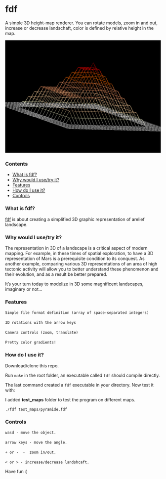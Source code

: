 # fdf

A simple 3D height-map renderer. You can rotate models, zoom in and out, increase or decrease landschaft, color is defined by relative height in the map.

![screenshot](https://github.com/Aliba777/42-School-Projects/blob/master/screenshots/screenshot_fdf.png)

### Contents
* [What is fdf?](#what-is-fdf)
* [Why would I use/try it?](#why-would-i-usetry-it)
* [Features](#features)
* [How do I use it?](#how-do-i-use-it)
* [Controls](#controls)

### What is fdf?

[fdf][1] is about creating a simplified 3D graphic representation of arelief landscape.

### Why would I use/try it?

The representation in 3D of a landscape is a critical aspect of modern mapping. For
example, in these times of spatial exploration, to have a 3D representation of Mars is a
prerequisite condition to its conquest. As another example, comparing various 3D representations
of an area of high tectonic activity will allow you to better understand these
phenomenon and their evolution, and as a result be better prepared.

It’s your turn today to modelize in 3D some magnificent landscapes, imaginary or
not...

### Features
  
 	Simple file format definition (array of space-separated integers)
  
 	3D rotations with the arrow keys
  
 	Camera controls (zoom, translate)
  
 	Pretty color gradients!
    
### How do I use it?

Download/clone this repo.

Run `make` in the root folder, an executable called `fdf` should compile directly.

The last command created a `fdf` executable in your directory. Now test it with:


I added **test_maps** folder to test the program on different maps.

	./fdf test_maps/pyramide.fdf

### Controls

	wasd - move the object.
  
  	arrow keys - move the angle.
  
 	+ or -  -  zoom in/out.
  
  	< or > - increase/decrease landshcaft.

Have fun :)

[1]: https://github.com/Aliba777/42-School-Projects/blob/master/fdf/fdf.en.pdf "fdf PDF"
[2]: http://42.us.org "42 USA"
[14]: https://github.com/Aliba777/42-School-Projects/tree/master/libft
